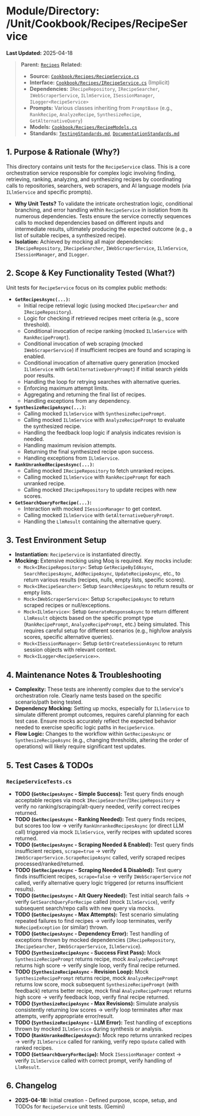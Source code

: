 # Module/Directory: /Unit/Cookbook/Recipes/RecipeService

**Last Updated:** 2025-04-18

> **Parent:** [`Recipes`](../README.md)
> **Related:**
> * **Source:** [`Cookbook/Recipes/RecipeService.cs`](../../../../../Zarichney.Server/Cookbook/Recipes/RecipeService.cs)
> * **Interface:** [`Cookbook/Recipes/IRecipeService.cs`](../../../../../Zarichney.Server/Cookbook/Recipes/RecipeService.cs) (Implicit)
> * **Dependencies:** `IRecipeRepository`, `IRecipeSearcher`, `IWebScraperService`, `ILlmService`, `ISessionManager`, `ILogger<RecipeService>`
> * **Prompts:** Various classes inheriting from `PromptBase` (e.g., `RankRecipe`, `AnalyzeRecipe`, `SynthesizeRecipe`, `GetAlternativeQuery`)
> * **Models:** [`Cookbook/Recipes/RecipeModels.cs`](../../../../../Zarichney.Server/Cookbook/Recipes/RecipeModels.cs)
> * **Standards:** [`TestingStandards.md`](../../../../../Docs/Standards/TestingStandards.md), [`DocumentationStandards.md`](../../../../../Docs/Development/DocumentationStandards.md)

## 1. Purpose & Rationale (Why?)

This directory contains unit tests for the `RecipeService` class. This is a core orchestration service responsible for complex logic involving finding, retrieving, ranking, analyzing, and synthesizing recipes by coordinating calls to repositories, searchers, web scrapers, and AI language models (via `ILlmService` and specific prompts).

* **Why Unit Tests?** To validate the intricate orchestration logic, conditional branching, and error handling within `RecipeService` in isolation from its numerous dependencies. Tests ensure the service correctly sequences calls to mocked dependencies based on different inputs and intermediate results, ultimately producing the expected outcome (e.g., a list of suitable recipes, a synthesized recipe).
* **Isolation:** Achieved by mocking all major dependencies: `IRecipeRepository`, `IRecipeSearcher`, `IWebScraperService`, `ILlmService`, `ISessionManager`, and `ILogger`.

## 2. Scope & Key Functionality Tested (What?)

Unit tests for `RecipeService` focus on its complex public methods:

* **`GetRecipesAsync(...)`:**
    * Initial recipe retrieval logic (using mocked `IRecipeSearcher` and `IRecipeRepository`).
    * Logic for checking if retrieved recipes meet criteria (e.g., score threshold).
    * Conditional invocation of recipe ranking (mocked `ILlmService` with `RankRecipePrompt`).
    * Conditional invocation of web scraping (mocked `IWebScraperService`) if insufficient recipes are found and scraping is enabled.
    * Conditional invocation of alternative query generation (mocked `ILlmService` with `GetAlternativeQueryPrompt`) if initial search yields poor results.
    * Handling the loop for retrying searches with alternative queries.
    * Enforcing maximum attempt limits.
    * Aggregating and returning the final list of recipes.
    * Handling exceptions from any dependency.
* **`SynthesizeRecipeAsync(...)`:**
    * Calling mocked `ILlmService` with `SynthesizeRecipePrompt`.
    * Calling mocked `ILlmService` with `AnalyzeRecipePrompt` to evaluate the synthesized recipe.
    * Handling the feedback loop logic if analysis indicates revision is needed.
    * Handling maximum revision attempts.
    * Returning the final synthesized recipe upon success.
    * Handling exceptions from `ILlmService`.
* **`RankUnrankedRecipesAsync(...)`:**
    * Calling mocked `IRecipeRepository` to fetch unranked recipes.
    * Calling mocked `ILlmService` with `RankRecipePrompt` for each unranked recipe.
    * Calling mocked `IRecipeRepository` to update recipes with new scores.
* **`GetSearchQueryForRecipe(...)`:**
    * Interaction with mocked `ISessionManager` to get context.
    * Calling mocked `ILlmService` with `GetAlternativeQueryPrompt`.
    * Handling the `LlmResult` containing the alternative query.

## 3. Test Environment Setup

* **Instantiation:** `RecipeService` is instantiated directly.
* **Mocking:** Extensive mocking using Moq is required. Key mocks include:
    * `Mock<IRecipeRepository>`: Setup `GetRecipeByIdAsync`, `SearchRecipesAsync`, `AddRecipeAsync`, `UpdateRecipeAsync`, etc., to return various results (recipes, nulls, empty lists, specific scores).
    * `Mock<IRecipeSearcher>`: Setup `SearchRecipesAsync` to return results or empty lists.
    * `Mock<IWebScraperService>`: Setup `ScrapeRecipeAsync` to return scraped recipes or null/exceptions.
    * `Mock<ILlmService>`: Setup `GenerateResponseAsync` to return different `LlmResult` objects based on the specific prompt type (`RankRecipePrompt`, `AnalyzeRecipePrompt`, etc.) being simulated. This requires careful setup for different scenarios (e.g., high/low analysis scores, specific alternative queries).
    * `Mock<ISessionManager>`: Setup `GetOrCreateSessionAsync` to return session objects with relevant context.
    * `Mock<ILogger<RecipeService>>`.

## 4. Maintenance Notes & Troubleshooting

* **Complexity:** These tests are inherently complex due to the service's orchestration role. Clearly name tests based on the specific scenario/path being tested.
* **Dependency Mocking:** Setting up mocks, especially for `ILlmService` to simulate different prompt outcomes, requires careful planning for each test case. Ensure mocks accurately reflect the expected behavior needed to exercise specific logic paths in `RecipeService`.
* **Flow Logic:** Changes to the workflow within `GetRecipesAsync` or `SynthesizeRecipeAsync` (e.g., changing thresholds, altering the order of operations) will likely require significant test updates.

## 5. Test Cases & TODOs

### `RecipeServiceTests.cs`
* **TODO (`GetRecipesAsync` - Simple Success):** Test query finds enough acceptable recipes via mock `IRecipeSearcher`/`IRecipeRepository` -> verify no ranking/scraping/alt-query needed, verify correct recipes returned.
* **TODO (`GetRecipesAsync` - Ranking Needed):** Test query finds recipes, but scores too low -> verify `RankUnrankedRecipesAsync` (or direct LLM call) triggered via mock `ILlmService`, verify recipes with updated scores returned.
* **TODO (`GetRecipesAsync` - Scraping Needed & Enabled):** Test query finds insufficient recipes, `scrape=true` -> verify `IWebScraperService.ScrapeRecipeAsync` called, verify scraped recipes processed/ranked/returned.
* **TODO (`GetRecipesAsync` - Scraping Needed & Disabled):** Test query finds insufficient recipes, `scrape=false` -> verify `IWebScraperService` *not* called, verify alternative query logic triggered (or returns insufficient results).
* **TODO (`GetRecipesAsync` - Alt Query Needed):** Test initial search fails -> verify `GetSearchQueryForRecipe` called (mock `ILlmService`), verify subsequent search/repo calls with new query via mocks.
* **TODO (`GetRecipesAsync` - Max Attempts):** Test scenario simulating repeated failures to find recipes -> verify loop terminates, verify `NoRecipeException` (or similar) thrown.
* **TODO (`GetRecipesAsync` - Dependency Error):** Test handling of exceptions thrown by mocked dependencies (`IRecipeRepository`, `IRecipeSearcher`, `IWebScraperService`, `ILlmService`).
* **TODO (`SynthesizeRecipeAsync` - Success First Pass):** Mock `SynthesizeRecipePrompt` returns recipe, mock `AnalyzeRecipePrompt` returns high score -> verify single loop, verify final recipe returned.
* **TODO (`SynthesizeRecipeAsync` - Revision Loop):** Mock `SynthesizeRecipePrompt` returns recipe, mock `AnalyzeRecipePrompt` returns low score, mock subsequent `SynthesizeRecipePrompt` (with feedback) returns better recipe, mock final `AnalyzeRecipePrompt` returns high score -> verify feedback loop, verify final recipe returned.
* **TODO (`SynthesizeRecipeAsync` - Max Revisions):** Simulate analysis consistently returning low scores -> verify loop terminates after max attempts, verify appropriate error/result.
* **TODO (`SynthesizeRecipeAsync` - LLM Error):** Test handling of exceptions thrown by mocked `ILlmService` during synthesis or analysis.
* **TODO (`RankUnrankedRecipesAsync`):** Mock repo returns unranked recipes -> verify `ILlmService` called for ranking, verify repo `Update` called with ranked recipes.
* **TODO (`GetSearchQueryForRecipe`):** Mock `ISessionManager` context -> verify `ILlmService` called with correct prompt, verify handling of `LlmResult`.

## 6. Changelog

* **2025-04-18:** Initial creation - Defined purpose, scope, setup, and TODOs for `RecipeService` unit tests. (Gemini)

